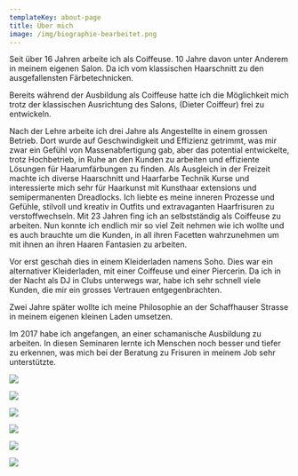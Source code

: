 ```yaml
---
templateKey: about-page
title: Über mich
image: /img/biographie-bearbeitet.png
---
```

Seit über 16 Jahren arbeite ich als Coiffeuse. 10 Jahre davon unter Anderem in meinem eigenen Salon. Da ich vom klassischen Haarschnitt zu den ausgefallensten Färbetechnicken.

Bereits während der Ausbildung als Coiffeuse hatte ich die Möglichkeit mich trotz der klassischen Ausrichtung des Salons, (Dieter Coiffeur) frei zu entwickeln.

Nach der Lehre arbeite ich drei Jahre als Angestellte in einem grossen Betrieb. Dort wurde auf Geschwindigkeit und Effizienz getrimmt, was mir zwar ein Gefühl von Massenabfertigung gab, aber das potential entwickelte, trotz Hochbetrieb, in Ruhe an den Kunden zu arbeiten und effiziente Lösungen für Haarumfärbungen zu finden. Als Ausgleich in der Freizeit machte ich diverse Haarschnitt und Haarfarbe Technik Kurse und interessierte mich sehr für Haarkunst mit Kunsthaar extensions und semipermanenten Dreadlocks. Ich liebte es meine inneren Prozesse und Gefühle, stilvoll und kreativ in Outfits und extravaganten Haarfrisuren zu verstoffwechseln. Mit 23 Jahren fing ich an selbstständig als Coiffeuse zu arbeiten. Nun konnte ich endlich mir so viel Zeit nehmen wie ich wollte und es auch brauchte um die Kunden, in all ihren Facetten wahrzunehmen um mit ihnen an ihren Haaren Fantasien zu arbeiten.

Vor erst geschah dies in einem Kleiderladen namens Soho. Dies war ein alternativer Kleiderladen, mit einer Coiffeuse und einer Piercerin. Da ich in der Nacht als DJ in Clubs unterwegs war, habe ich sehr schnell viele Kunden, die mir ein grosses Vertrauen entgegenbrachten.

Zwei Jahre später wollte ich meine Philosophie an der Schaffhauser Strasse in meinem eigenen kleinen Laden umsetzen.

Im 2017 habe ich angefangen, an einer schamanische Ausbildung zu arbeiten. In diesen Seminaren lernte ich Menschen noch besser und tiefer zu erkennen, was mich bei der Beratung zu Frisuren in meinem Job sehr unterstützte.

![](/img/haircore_sws_386023_0.jpg)

![](/img/haircore_sws_386023_13.jpg)

![](/img/haircore_sws_386023_4_.jpg)

![](/img/haircore_sws_386023_4_1.jpg)

![](/img/haircore_sws_386023_4_2.jpg)

![](/img/haircore_sws_386023_4_4.jpg)
